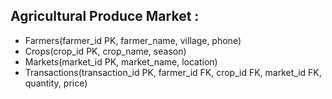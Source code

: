 ## Agricultural Produce Market :

- Farmers(farmer_id PK, farmer_name, village, phone) 
- Crops(crop_id PK, crop_name, season) 
- Markets(market_id PK, market_name, location) 
- Transactions(transaction_id PK, farmer_id FK, crop_id FK, market_id FK, quantity, price)
